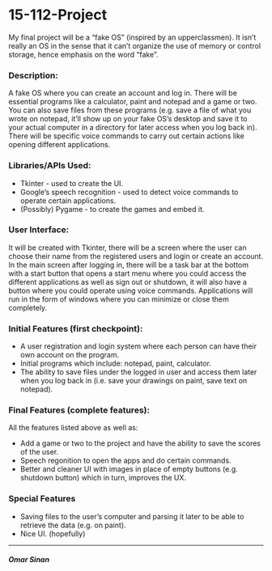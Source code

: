 # 15-112-Project

My final project will be a “fake OS” (inspired by an upperclassmen). It isn’t really an OS in the sense that it can’t organize the use of memory or control storage, hence emphasis on the word “fake”. 

### Description:
A fake OS where you can create an account and log in. There will be essential programs like a calculator, paint and notepad and a game or two. You can also save files from these programs (e.g. save a file of what you wrote on notepad, it’ll show up on your fake OS’s desktop and save it to your actual computer in a directory for later access when you log back in). There will be specific voice commands to carry out certain actions like opening different applications.

### Libraries/APIs Used:
- Tkinter - used to create the UI.
- Google’s speech recognition - used to detect voice commands to operate certain applications.
- (Possibly) Pygame - to create the games and embed it.

### User Interface:
It will be created with Tkinter, there will be a screen where the user can choose their name from the registered users and login or create an account. In the main screen after logging in, there will be a task bar at the bottom with a start button that opens a start menu where you could access the different applications as well as sign out or shutdown, it will also have a button where you could operate using voice commands. Applications will run in the form of windows where you can minimize or close them completely.

### Initial Features (first checkpoint):
- A user registration and login system where each person can have their own account on the program.
- Initial programs which include: notepad, paint, calculator.
- The ability to save files under the logged in user and access them later when you log back in (i.e. save your drawings on paint, save text on notepad).

### Final Features (complete features):
All the features listed above as well as:
- Add a game or two to the project and have the ability to save the scores of the user.
- Speech regonition to open the apps and do certain commands.
- Better and cleaner UI with images in place of empty buttons (e.g. shutdown button) which in turn, improves the UX.

### Special Features
- Saving files to the user’s computer and parsing it later to be able to retrieve the data (e.g. on paint).
- Nice UI. (hopefully)

---
##### Omar Sinan
